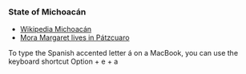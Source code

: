 
### State of Michoacán

- [Wikipedia Michoacán](https://en.wikipedia.org/wiki/Michoac%C3%A1n)
- [Mora Margaret lives in Pátzcuaro](https://www.youtube.com/watch?v=adiilqbC8NY)

To type the Spanish accented letter á on a MacBook,
you can use the keyboard shortcut Option + e + a
